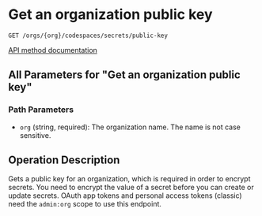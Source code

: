 # Get an organization public key

`GET /orgs/{org}/codespaces/secrets/public-key`

[API method documentation](https://docs.github.com/rest/codespaces/organization-secrets#get-an-organization-public-key)

## All Parameters for "Get an organization public key"

### Path Parameters

- `org` (string, required): The organization name. The name is not case sensitive.

## Operation Description

Gets a public key for an organization, which is required in order to encrypt secrets. You need to encrypt the value of a secret before you can create or update secrets.
OAuth app tokens and personal access tokens (classic) need the `admin:org` scope to use this endpoint.
